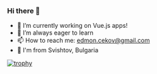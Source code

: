 ### Hi there 👋

- 🔭 I’m currently working on Vue.js apps!
- 🌱 I’m always eager to learn
- 📫 How to reach me: edmon.cekov@gmail.com
- 🏡 I'm from Svishtov, Bulgaria

[![trophy](https://github-profile-trophy.vercel.app/?username=Edmonbelchev&row=2&col=4&theme=monokai)](https://github.com/ryo-ma/github-profile-trophy)
